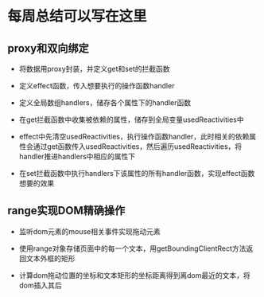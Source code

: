 # 每周总结可以写在这里

## proxy和双向绑定

- 将数据用proxy封装，并定义get和set的拦截函数

- 定义effect函数，传入想要执行的操作函数handler

- 定义全局数组handlers，储存各个属性下的handler函数

- 在get拦截函数中收集被依赖的属性，储存到全局变量usedReactivities中

- effect中先清空usedReactivities，执行操作函数handler，此时相关的依赖属性会通过get函数传入usedReactivities，然后遍历usedReactivities，将handler推进handlers中相应的属性下

- 在set拦截函数中执行handlers下该属性的所有handler函数，实现effect函数想要的效果

## range实现DOM精确操作

- 监听dom元素的mouse相关事件实现拖动元素

- 使用range对象存储页面中的每一个文本，用getBoundingClientRect方法返回文本外框的矩形

- 计算dom拖动位置的坐标和文本矩形的坐标距离得到离dom最近的文本，将dom插入其后

